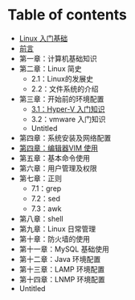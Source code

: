 # Table of contents

* [Linux 入门基础](README.md)
* [前言](qian-yan.md)
* 第一章：计算机基础知识
* 第二章：Linux 简史
  * 2.1：Linux的发展史
  * 2.2：文件系统的介绍
* 第三章：开始前的环境配置
  * [3.1：Hyper-V 入门知识](di-san-zhang-kai-shi-qian-de-huan-jing-pei-zhi/3.1hyperv-ru-men-zhi-shi.md)
  * 3.2：vmware 入门知识
  * Untitled
* 第四章：系统安装及网络配置
* [第四章：编辑器VIM 使用](di-si-zhang-bian-ji-qi-vim-shi-yong.md)
* 第五章：基本命令使用
* 第六章：用户管理及权限
* 第七章：正则
  * 7.1：grep
  * 7.2：sed
  * 7.3：awk
* 第八章：shell
* 第九章：Linux 日常管理
* 第十章：防火墙的使用
* 第十一章：MySQL 基础使用
* 第十二章：Java 环境配置
* 第十三章：LAMP 环境配置
* 第十四章：LNMP 环境配置
* Untitled

